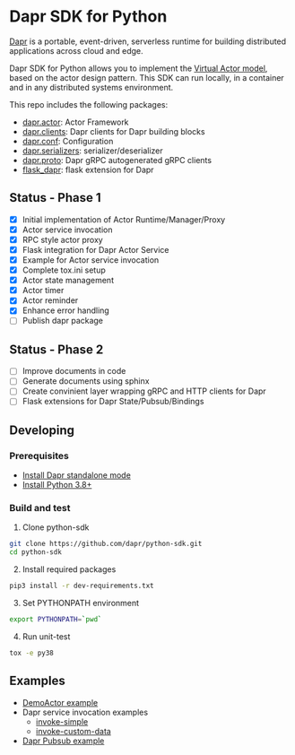 # Dapr SDK for Python

[Dapr](https://github.com/dapr/docs/tree/master/concepts#dapr-concepts) is a portable, event-driven, serverless runtime for building distributed applications across cloud and edge.

Dapr SDK for Python allows you to implement the [Virtual Actor model](https://github.com/dapr/docs/tree/master/concepts/actors), based on the actor design pattern. This SDK can run locally, in a container and in any distributed systems environment.

This repo includes the following packages:

* [dapr.actor](./dapr/actor): Actor Framework
* [dapr.clients](./dapr/clients): Dapr clients for Dapr building blocks
* [dapr.conf](./dapr/conf): Configuration
* [dapr.serializers](./dapr/serializers): serializer/deserializer
* [dapr.proto](./dapr/proto): Dapr gRPC autogenerated gRPC clients
* [flask_dapr](./flask_dapr): flask extension for Dapr

## Status - Phase 1

* [x] Initial implementation of Actor Runtime/Manager/Proxy
* [x] Actor service invocation
* [x] RPC style actor proxy
* [x] Flask integration for Dapr Actor Service
* [x] Example for Actor service invocation
* [x] Complete tox.ini setup
* [x] Actor state management
* [x] Actor timer
* [x] Actor reminder
* [x] Enhance error handling
* [ ] Publish dapr package

## Status - Phase 2

* [ ] Improve documents in code
* [ ] Generate documents using sphinx
* [ ] Create convinient layer wrapping gRPC and HTTP clients for Dapr
* [ ] Flask extensions for Dapr State/Pubsub/Bindings

## Developing

### Prerequisites

* [Install Dapr standalone mode](https://github.com/dapr/cli#install-dapr-on-your-local-machine-standalone)
* [Install Python 3.8+](https://www.python.org/downloads/)

### Build and test

1. Clone python-sdk

```bash
git clone https://github.com/dapr/python-sdk.git
cd python-sdk
```

2. Install required packages

```bash
pip3 install -r dev-requirements.txt
```

3. Set PYTHONPATH environment

```bash
export PYTHONPATH=`pwd`
```

4. Run unit-test

```bash
tox -e py38
```

## Examples

* [DemoActor example](./examples/demo_actor)
* Dapr service invocation examples
  - [invoke-simple](./examples/invoke-simple)
  - [invoke-custom-data](./examples/invoke-custom-data)
* [Dapr Pubsub example](./examples/pubsub-simple)

